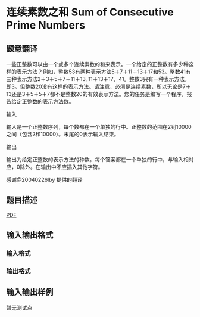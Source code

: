 # 连续素数之和 Sum of Consecutive Prime Numbers

## 题意翻译

一些正整数可以由一个或多个连续素数的和来表示。一个给定的正整数有多少种这样的表示方法？例如，整数53有两种表示方法5＋7＋11＋13＋17和53。整数41有三种表示方法2＋3＋5＋7＋11＋13, 11＋13＋17，41。整数3只有一种表示方法，即3。但整数20没有这样的表示方法。请注意，必须是连续素数，所以无论是7＋13还是3＋5＋5＋7都不是整数20的有效表示方法。您的任务是编写一个程序，报告给定正整数的表示方法数。

输入

输入是一个正整数序列，每个数都在一个单独的行中。正整数的范围在2到10000之间（包含2和10000）。末尾的0表示输入结束。

输出

输出为给定正整数的表示方法的种数。每个答案都在一个单独的行中，与输入相对应，0除外。在输出中不应插入其他字符。

感谢@20040226lby 提供的翻译

## 题目描述

[problemUrl]: https://uva.onlinejudge.org/index.php?option=com_onlinejudge&Itemid=8&category=247&page=show_problem&problem=3651

[PDF](https://uva.onlinejudge.org/external/12/p1210.pdf)

## 输入输出格式

### 输入格式

### 输出格式

## 输入输出样例

暂无测试点

